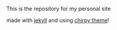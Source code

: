 This is the repository for my personal site

made with [jekyll](https://jekyllrb.com/) and using [chirpy theme](https://github.com/cotes2020/jekyll-theme-chirpy)!

